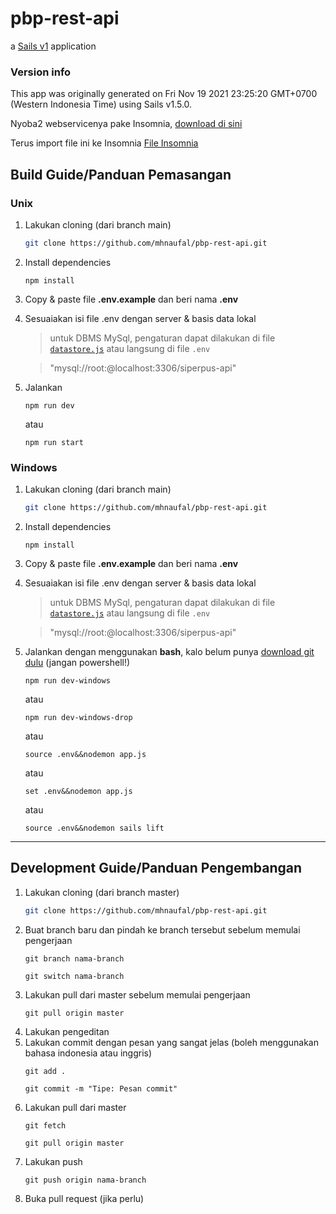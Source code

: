 # pbp-rest-api

a [Sails v1](https://sailsjs.com) application

### Version info

This app was originally generated on Fri Nov 19 2021 23:25:20 GMT+0700 (Western Indonesia Time) using Sails v1.5.0.


Nyoba2 webservicenya pake Insomnia, [download di sini](https://insomnia.rest/download)

Terus import file ini ke Insomnia [File Insomnia](https://github.com/mhnaufal/pbp-rest-api/blob/main/test-api-insomnia.json)

## Build Guide/Panduan Pemasangan
### Unix
1. Lakukan cloning (dari branch main)
    ```bash
    git clone https://github.com/mhnaufal/pbp-rest-api.git
    ```
2. Install dependencies
    ```properties
    npm install
    ```
3. Copy & paste file **.env.example** dan beri nama **.env**

4. Sesuaiakan isi file .env dengan server & basis data lokal
    > untuk DBMS MySql, pengaturan dapat dilakukan di file [``datastore.js``](https://github.com/mhnaufal/pbp-rest-api/blob/main/config/datastores.js) atau langsung di file `.env`

    > "mysql://root:@localhost:3306/siperpus-api"

5. Jalankan
    ```properties
    npm run dev
    ```
    atau
    ```properties
    npm run start
    ```

### Windows
1. Lakukan cloning (dari branch main)
    ```bash
    git clone https://github.com/mhnaufal/pbp-rest-api.git
    ```
2. Install dependencies
    ```properties
    npm install
    ```
3. Copy & paste file **.env.example** dan beri nama **.env**

4. Sesuaiakan isi file .env dengan server & basis data lokal
    > untuk DBMS MySql, pengaturan dapat dilakukan di file [``datastore.js``](https://github.com/mhnaufal/pbp-rest-api/blob/main/config/datastores.js) atau langsung di file `.env`

    > "mysql://root:@localhost:3306/siperpus-api"

5. Jalankan dengan menggunakan **bash**, kalo belum punya [download git dulu](https://git-scm.com/downloads) (jangan powershell!)
    ```properties
    npm run dev-windows
    ```
    atau
    ```properties
    npm run dev-windows-drop
    ```
    atau
    ```properties
    source .env&&nodemon app.js
    ```
    atau
    ```properties
    set .env&&nodemon app.js
    ```
    atau
    ```properties
    source .env&&nodemon sails lift
    ```

---

## Development Guide/Panduan Pengembangan
1. Lakukan cloning (dari branch master)
    ```bash
    git clone https://github.com/mhnaufal/pbp-rest-api.git
    ```
2. Buat branch baru dan pindah ke branch tersebut sebelum memulai pengerjaan
    ```
    git branch nama-branch
    ```
    ```
    git switch nama-branch
    ```
3. Lakukan pull dari master sebelum memulai pengerjaan
    ```
    git pull origin master
    ```
4. Lakukan pengeditan
5. Lakukan commit dengan pesan yang sangat jelas (boleh menggunakan bahasa indonesia atau inggris)
    ```
    git add .
    ```
    ```
    git commit -m "Tipe: Pesan commit"
    ```
6. Lakukan pull dari master
    ```
    git fetch
    ```
    ```
    git pull origin master
    ```
7. Lakukan push
    ```
    git push origin nama-branch
    ```
8. Buka pull request (jika perlu)
